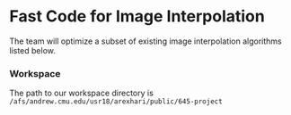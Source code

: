 # Fast Code for Image Interpolation
The team will optimize a subset of existing image interpolation algorithms listed below. 

### Workspace
The path to our workspace directory is `/afs/andrew.cmu.edu/usr18/arexhari/public/645-project` 

